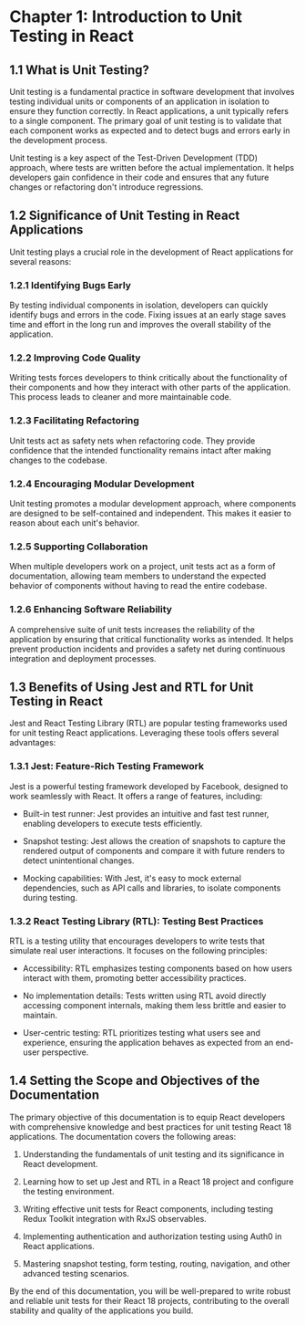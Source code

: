 # Chapter 1: Introduction to Unit Testing in React

## 1.1 What is Unit Testing?

Unit testing is a fundamental practice in software development that involves testing individual units or components of an application in isolation to ensure they function correctly. In React applications, a unit typically refers to a single component. The primary goal of unit testing is to validate that each component works as expected and to detect bugs and errors early in the development process.

Unit testing is a key aspect of the Test-Driven Development (TDD) approach, where tests are written before the actual implementation. It helps developers gain confidence in their code and ensures that any future changes or refactoring don't introduce regressions.

## 1.2 Significance of Unit Testing in React Applications

Unit testing plays a crucial role in the development of React applications for several reasons:

### 1.2.1 Identifying Bugs Early

By testing individual components in isolation, developers can quickly identify bugs and errors in the code. Fixing issues at an early stage saves time and effort in the long run and improves the overall stability of the application.

### 1.2.2 Improving Code Quality

Writing tests forces developers to think critically about the functionality of their components and how they interact with other parts of the application. This process leads to cleaner and more maintainable code.

### 1.2.3 Facilitating Refactoring

Unit tests act as safety nets when refactoring code. They provide confidence that the intended functionality remains intact after making changes to the codebase.

### 1.2.4 Encouraging Modular Development

Unit testing promotes a modular development approach, where components are designed to be self-contained and independent. This makes it easier to reason about each unit's behavior.

### 1.2.5 Supporting Collaboration

When multiple developers work on a project, unit tests act as a form of documentation, allowing team members to understand the expected behavior of components without having to read the entire codebase.

### 1.2.6 Enhancing Software Reliability

A comprehensive suite of unit tests increases the reliability of the application by ensuring that critical functionality works as intended. It helps prevent production incidents and provides a safety net during continuous integration and deployment processes.

## 1.3 Benefits of Using Jest and RTL for Unit Testing in React

Jest and React Testing Library (RTL) are popular testing frameworks used for unit testing React applications. Leveraging these tools offers several advantages:

### 1.3.1 Jest: Feature-Rich Testing Framework

Jest is a powerful testing framework developed by Facebook, designed to work seamlessly with React. It offers a range of features, including:

- Built-in test runner: Jest provides an intuitive and fast test runner, enabling developers to execute tests efficiently.

- Snapshot testing: Jest allows the creation of snapshots to capture the rendered output of components and compare it with future renders to detect unintentional changes.

- Mocking capabilities: With Jest, it's easy to mock external dependencies, such as API calls and libraries, to isolate components during testing.

### 1.3.2 React Testing Library (RTL): Testing Best Practices

RTL is a testing utility that encourages developers to write tests that simulate real user interactions. It focuses on the following principles:

- Accessibility: RTL emphasizes testing components based on how users interact with them, promoting better accessibility practices.

- No implementation details: Tests written using RTL avoid directly accessing component internals, making them less brittle and easier to maintain.

- User-centric testing: RTL prioritizes testing what users see and experience, ensuring the application behaves as expected from an end-user perspective.

## 1.4 Setting the Scope and Objectives of the Documentation

The primary objective of this documentation is to equip React developers with comprehensive knowledge and best practices for unit testing React 18 applications. The documentation covers the following areas:

1. Understanding the fundamentals of unit testing and its significance in React development.

2. Learning how to set up Jest and RTL in a React 18 project and configure the testing environment.

3. Writing effective unit tests for React components, including testing Redux Toolkit integration with RxJS observables.

4. Implementing authentication and authorization testing using Auth0 in React applications.

5. Mastering snapshot testing, form testing, routing, navigation, and other advanced testing scenarios.

By the end of this documentation, you will be well-prepared to write robust and reliable unit tests for their React 18 projects, contributing to the overall stability and quality of the applications you build.
